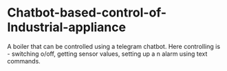 # Chatbot-based-control-of-Industrial-appliance
A boiler that can be controlled using a telegram chatbot. Here controlling is - switching o/off, getting sensor values, setting up a n alarm using text commands. 
